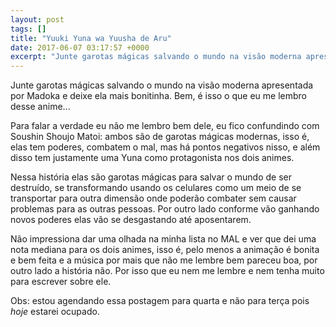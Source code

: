```yaml
---
layout: post
tags: []
title: "Yuuki Yuna wa Yuusha de Aru"
date: 2017-06-07 03:17:57 +0000
excerpt: "Junte garotas mágicas salvando o mundo na visão moderna apresentada por Madoka e deixe ela mais bonitinha. Bem, é isso o que eu me lembro..."
---
```


Junte garotas mágicas salvando o mundo na visão moderna apresentada por Madoka e deixe ela mais bonitinha. Bem, é isso o que eu me lembro desse anime...

Para falar a verdade eu não me lembro bem dele, eu fico confundindo com Soushin Shoujo Matoi: ambos são de garotas mágicas modernas, isso é, elas tem poderes, combatem o mal, mas há pontos negativos nisso, e além disso tem justamente uma Yuna como protagonista nos dois animes.

Nessa história elas são garotas mágicas para salvar o mundo de ser destruído, se transformando usando os celulares como um meio de se transportar para outra dimensão onde poderão combater sem causar problemas para as outras pessoas. Por outro lado conforme vão ganhando novos poderes elas vão se desgastando até aposentarem.

Não impressiona dar uma olhada na minha lista no MAL e ver que dei uma nota mediana para os dois animes, isso é, pelo menos a animação é bonita e bem feita e a música por mais que não me lembre bem pareceu boa, por outro lado a história não. Por isso que eu nem me lembre e nem tenha muito para escrever sobre ele.

Obs: estou agendando essa postagem para quarta e não para terça pois *hoje* estarei ocupado.